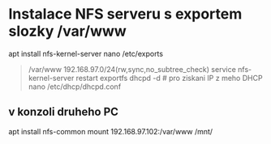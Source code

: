 # Instalace NFS serveru s exportem slozky /var/www
apt install nfs-kernel-server
nano /etc/exports
> /var/www        192.168.97.0/24(rw,sync,no_subtree_check)
service nfs-kernel-server restart
exportfs
dhcpd -d # pro ziskani IP z meho DHCP
nano /etc/dhcp/dhcpd.conf
## v konzoli druheho PC
apt install nfs-common
mount 192.168.97.102:/var/www /mnt/